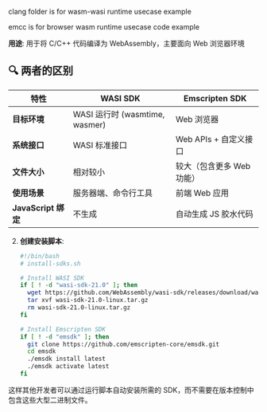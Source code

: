 
clang folder is for wasm-wasi runtime usecase   example 
 
emcc is for browser wasm runtime usecase code example

**用途**: 用于将 C/C++ 代码编译为 WebAssembly，主要面向 Web 浏览器环境

## 🔍 两者的区别

| 特性 | WASI SDK | Emscripten SDK |
|------|----------|----------------|
| **目标环境** | WASI 运行时 (wasmtime, wasmer) | Web 浏览器 |
| **系统接口** | WASI 标准接口 | Web APIs + 自定义接口 |
| **文件大小** | 相对较小 | 较大（包含更多 Web 功能） |
| **使用场景** | 服务器端、命令行工具 | 前端 Web 应用 |
| **JavaScript 绑定** | 不生成 | 自动生成 JS 胶水代码 |


2. **创建安装脚本**:
   ```bash
   #!/bin/bash
   # install-sdks.sh
   
   # Install WASI SDK
   if [ ! -d "wasi-sdk-21.0" ]; then
     wget https://github.com/WebAssembly/wasi-sdk/releases/download/wasi-sdk-21/wasi-sdk-21.0-linux.tar.gz
     tar xvf wasi-sdk-21.0-linux.tar.gz
     rm wasi-sdk-21.0-linux.tar.gz
   fi
   
   # Install Emscripten SDK
   if [ ! -d "emsdk" ]; then
     git clone https://github.com/emscripten-core/emsdk.git
     cd emsdk
     ./emsdk install latest
     ./emsdk activate latest
   fi
   ```

这样其他开发者可以通过运行脚本自动安装所需的 SDK，而不需要在版本控制中包含这些大型二进制文件。

